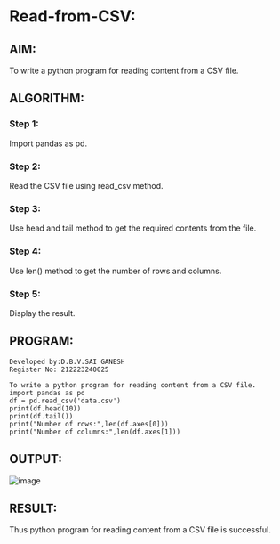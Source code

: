 # Read-from-CSV:

## AIM:
To write a python program for reading content from a CSV file.
## ALGORITHM:
### Step 1:
Import pandas as pd.
### Step 2:
Read the CSV file using read_csv method.
### Step 3:
Use head and tail method to get the required contents from the file.
### Step 4:
Use len() method to get the number of rows and columns.
### Step 5:
Display the result.
## PROGRAM:
```
Developed by:D.B.V.SAI GANESH
Register No: 212223240025

To write a python program for reading content from a CSV file.
import pandas as pd
df = pd.read_csv('data.csv')
print(df.head(10))
print(df.tail())
print("Number of rows:",len(df.axes[0]))
print("Number of columns:",len(df.axes[1]))
```
## OUTPUT:
![image](https://github.com/saiganesh2006/Read-from-CSV/assets/145742342/9ae89c3e-0fe5-4ec9-af69-1251aa4d901a)

## RESULT:
Thus python program for reading content from a CSV file is successful.


